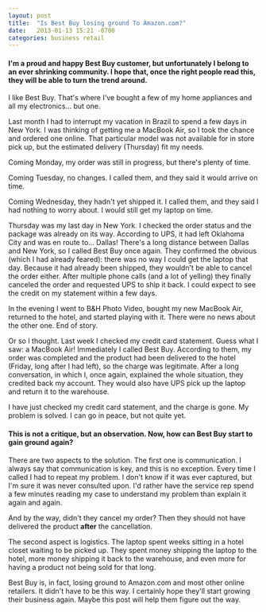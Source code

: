 ```yaml
---
layout: post
title:  "Is Best Buy losing ground To Amazon.com?"
date:   2013-01-13 15:21 -0700
categories: business retail
---
```

#### I'm a proud and happy Best Buy customer, but unfortunately I belong to an ever shrinking community. I hope that, once the right people read this, they will be able to turn the trend around.

I like Best Buy. That's where I've bought a few of my home appliances and all my electronics… but one.

Last month I had to interrupt my vacation in Brazil to spend a few days in New York. I was thinking of getting me a MacBook Air, so I took the chance and ordered one online. That particular model was not available for in store pick up, but the estimated delivery (Thursday) fit my needs.

Coming Monday, my order was still in progress, but there's plenty of time.

Coming Tuesday, no changes. I called them, and they said it would arrive on time.

Coming Wednesday, they hadn't yet shipped it. I called them, and they said I had nothing to worry about. I would still get my laptop on time.

Thursday was my last day in New York. I checked the order status and the package was already on its way. According to UPS, it had left Oklahoma City and was en route to… Dallas! There's a long distance between Dallas and New York, so I called Best Buy once again. They confirmed the obvious (which I had already feared): there was no way I could get the laptop that day. Because it had already been shipped, they wouldn't be able to cancel the order either. After multiple phone calls (and a lot of yelling) they finally canceled the order and requested UPS to ship it back. I could expect to see the credit on my statement within a few days.

In the evening I went to B&H Photo Video, bought my new MacBook Air, returned to the hotel, and started playing with it. There were no news about the other one. End of story.

Or so I thought. Last week I checked my credit card statement. Guess what I saw: a MacBook Air! Immediately I called Best Buy. According to them, my order was completed and the product had been delivered to the hotel (Friday, long after I had left), so the charge was legitimate. After a long conversation, in which I, once again, explained the whole situation, they credited back my account. They would also have UPS pick up the laptop and return it to the warehouse.

I have just checked my credit card statement, and the charge is gone. My problem is solved. I can go in peace, but not quite yet.

#### This is not a critique, but an observation. Now, how can Best Buy start to gain ground again?

There are two aspects to the solution. The first one is communication. I always say that communication is key, and this is no exception. Every time I called I had to repeat my problem. I don't know if it was ever captured, but I'm sure it was never consulted upon. I'd rather have the service rep spend a few minutes reading my case to understand my problem than explain it again and again.

And by the way, didn't they cancel my order? Then they should not have delivered the product **after** the cancellation.

The second aspect is logistics. The laptop spent weeks sitting in a hotel closet waiting to be picked up. They spent money shipping the laptop to the hotel, more money shipping it back to the warehouse, and even more for having a product not being sold for that long.

Best Buy is, in fact, losing ground to Amazon.com and most other online retailers. It didn't have to be this way. I certainly hope they'll start growing their business again. Maybe this post will help them figure out the way.